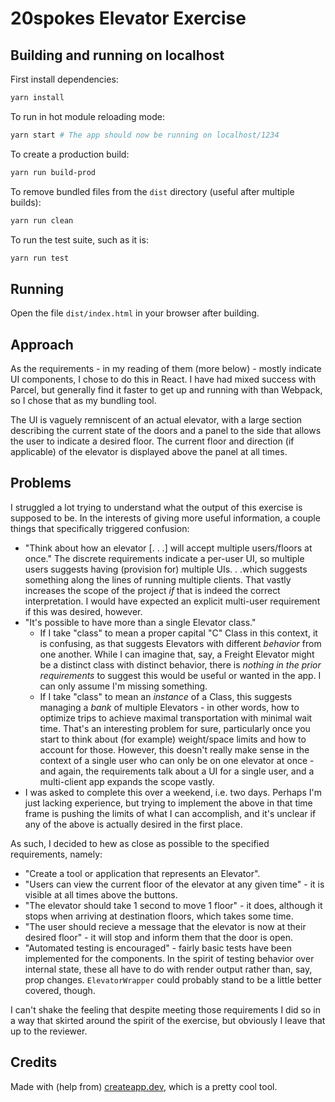 # 20spokes Elevator Exercise

## Building and running on localhost

First install dependencies:

```sh
yarn install
```

To run in hot module reloading mode:

```sh
yarn start # The app should now be running on localhost/1234
```

To create a production build:

```sh
yarn run build-prod
```

To remove bundled files from the `dist` directory (useful after multiple builds):

```sh
yarn run clean
```

To run the test suite, such as it is:

```sh
yarn run test
```

## Running

Open the file `dist/index.html` in your browser after building.

## Approach

As the requirements - in my reading of them (more below) - mostly indicate UI components, I chose to do this in React. I have had mixed success with Parcel, but generally find it faster to get up and running with than Webpack, so I chose that as my bundling tool.

The UI is vaguely remniscent of an actual elevator, with a large section describing the current state of the doors and a panel to the side that allows the user to indicate a desired floor. The current floor and direction (if applicable) of the elevator is displayed above the panel at all times.

## Problems

I struggled a lot trying to understand what the output of this exercise is supposed to be. In the interests of giving more useful information, a couple things that specifically triggered confusion:

- "Think about how an elevator [. . .] will accept multiple users/floors at once." The discrete requirements indicate a per-user UI, so multiple users suggests having (provision for) multiple UIs. . .which suggests something along the lines of running multiple clients. That vastly increases the scope of the project *if* that is indeed the correct interpretation. I would have expected an explicit multi-user requirement if this was desired, however.
- "It's possible to have more than a single Elevator class."
  - If I take "class" to mean a proper capital "C" Class in this context, it is confusing, as that suggests Elevators with different *behavior* from one another. While I can imagine that, say, a Freight Elevator might be a distinct class with distinct behavior, there is *nothing in the prior requirements* to suggest this would be useful or wanted in the app. I can only assume I'm missing something.
  - If I take "class" to mean an *instance* of a Class, this suggests managing a *bank* of multiple Elevators - in other words, how to optimize trips to achieve maximal transportation with minimal wait time. That's an interesting problem for sure, particularly once you start to think about (for example) weight/space limits and how to account for those. However, this doesn't really make sense in the context of a single user who can only be on one elevator at once - and again, the requirements talk about a UI for a single user, and a multi-client app expands the scope vastly.
- I was asked to complete this over a weekend, i.e. two days. Perhaps I'm just lacking experience, but trying to implement the above in that time frame is pushing the limits of what I can accomplish, and it's unclear if any of the above is actually desired in the first place.

As such, I decided to hew as close as possible to the specified requirements, namely:

- "Create a tool or application that represents an Elevator".
- "Users can view the current floor of the elevator at any given time" - it is visible at all times above the buttons.
- "The elevator should take 1 second to move 1 floor" - it does, although it stops when arriving at destination floors, which takes some time.
- "The user should recieve a message that the elevator is now at their desired floor" - it will stop and inform them that the door is open.
- "Automated testing is encouraged" - fairly basic tests have been implemented for the components. In the spirit of testing behavior over internal state, these all have to do with render output rather than, say, prop changes. `ElevatorWrapper` could probably stand to be a little better covered, though.

I can't shake the feeling that despite meeting those requirements I did so in a way that skirted around the spirit of the exercise, but obviously I leave that up to the reviewer.

## Credits

Made with (help from) [createapp.dev](https://createapp.dev/), which is a pretty cool tool.

